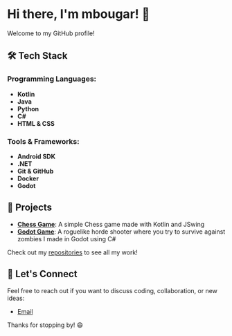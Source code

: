 # Hi there, I'm mbougar! 👋

Welcome to my GitHub profile!

## 🛠️ Tech Stack

### Programming Languages:
- **Kotlin**
- **Java**
- **Python**
- **C#**
- **HTML & CSS**

### Tools & Frameworks:
- **Android SDK**
- **.NET**
- **Git & GitHub**
- **Docker**
- **Godot**

## 🚀 Projects

- **[Chess Game](https://github.com/IES-Rafael-Alberti/prog-practica-libre-trimestre-2-mbougar)**: A simple Chess game made with Kotlin and JSwing
- **[Godot Game](https://github.com/mbougar/LastStandOverrun)**: A roguelike horde shooter where you try to survive against zombies I made in Godot using C#

Check out my [repositories](https://github.com/mbougar?tab=repositories) to see all my work!

## 💬 Let's Connect
Feel free to reach out if you want to discuss coding, collaboration, or new ideas:

- [Email](mbougar303@g.educaand.es)

Thanks for stopping by! 😄
